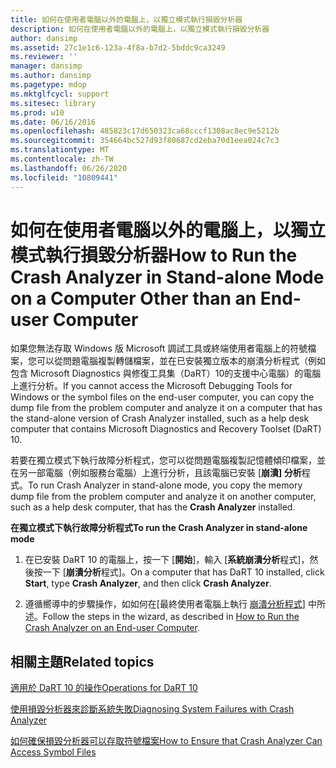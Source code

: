 ```yaml
---
title: 如何在使用者電腦以外的電腦上，以獨立模式執行損毀分析器
description: 如何在使用者電腦以外的電腦上，以獨立模式執行損毀分析器
author: dansimp
ms.assetid: 27c1e1c6-123a-4f8a-b7d2-5bddc9ca3249
ms.reviewer: ''
manager: dansimp
ms.author: dansimp
ms.pagetype: mdop
ms.mktglfcycl: support
ms.sitesec: library
ms.prod: w10
ms.date: 06/16/2016
ms.openlocfilehash: 485823c17d650323ca68cccf1308ac8ec9e5212b
ms.sourcegitcommit: 354664bc527d93f80687cd2eba70d1eea024c7c3
ms.translationtype: MT
ms.contentlocale: zh-TW
ms.lasthandoff: 06/26/2020
ms.locfileid: "10809441"
---
```

# <span data-ttu-id="2bb83-103">如何在使用者電腦以外的電腦上，以獨立模式執行損毀分析器</span><span class="sxs-lookup"><span data-stu-id="2bb83-103">How to Run the Crash Analyzer in Stand-alone Mode on a Computer Other than an End-user Computer</span></span>


<span data-ttu-id="2bb83-104">如果您無法存取 Windows 版 Microsoft 調試工具或終端使用者電腦上的符號檔案，您可以從問題電腦複製轉儲檔案，並在已安裝獨立版本的崩潰分析程式（例如包含 Microsoft Diagnostics 與修復工具集（DaRT）10的支援中心電腦）的電腦上進行分析。</span><span class="sxs-lookup"><span data-stu-id="2bb83-104">If you cannot access the Microsoft Debugging Tools for Windows or the symbol files on the end-user computer, you can copy the dump file from the problem computer and analyze it on a computer that has the stand-alone version of Crash Analyzer installed, such as a help desk computer that contains Microsoft Diagnostics and Recovery Toolset (DaRT) 10.</span></span>

<span data-ttu-id="2bb83-105">若要在獨立模式下執行故障分析程式，您可以從問題電腦複製記憶體傾印檔案，並在另一部電腦（例如服務台電腦）上進行分析，且該電腦已安裝 [**崩潰] 分析**程式。</span><span class="sxs-lookup"><span data-stu-id="2bb83-105">To run Crash Analyzer in stand-alone mode, you copy the memory dump file from the problem computer and analyze it on another computer, such as a help desk computer, that has the **Crash Analyzer** installed.</span></span>

**<span data-ttu-id="2bb83-106">在獨立模式下執行故障分析程式</span><span class="sxs-lookup"><span data-stu-id="2bb83-106">To run the Crash Analyzer in stand-alone mode</span></span>**

1.  <span data-ttu-id="2bb83-107">在已安裝 DaRT 10 的電腦上，按一下 [**開始**]，輸入 [**系統崩潰分析**程式]，然後按一下 [**崩潰分析**程式]。</span><span class="sxs-lookup"><span data-stu-id="2bb83-107">On a computer that has DaRT 10 installed, click **Start**, type **Crash Analyzer**, and then click **Crash Analyzer**.</span></span>

2.  <span data-ttu-id="2bb83-108">遵循嚮導中的步驟操作，如如何在[最終使用者電腦上執行 [崩潰分析程式](how-to-run-the-crash-analyzer-on-an-end-user-computer-dart-10.md)] 中所述。</span><span class="sxs-lookup"><span data-stu-id="2bb83-108">Follow the steps in the wizard, as described in [How to Run the Crash Analyzer on an End-user Computer](how-to-run-the-crash-analyzer-on-an-end-user-computer-dart-10.md).</span></span>

## <span data-ttu-id="2bb83-109">相關主題</span><span class="sxs-lookup"><span data-stu-id="2bb83-109">Related topics</span></span>


[<span data-ttu-id="2bb83-110">適用於 DaRT 10 的操作</span><span class="sxs-lookup"><span data-stu-id="2bb83-110">Operations for DaRT 10</span></span>](operations-for-dart-10.md)

[<span data-ttu-id="2bb83-111">使用損毀分析器來診斷系統失敗</span><span class="sxs-lookup"><span data-stu-id="2bb83-111">Diagnosing System Failures with Crash Analyzer</span></span>](diagnosing-system-failures-with-crash-analyzer-dart-10.md)

[<span data-ttu-id="2bb83-112">如何確保損毀分析器可以存取符號檔案</span><span class="sxs-lookup"><span data-stu-id="2bb83-112">How to Ensure that Crash Analyzer Can Access Symbol Files</span></span>](how-to-ensure-that-crash-analyzer-can-access-symbol-files-dart-10.md)

 

 





